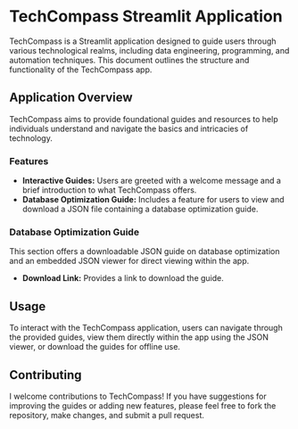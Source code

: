 # TechCompass Streamlit Application

TechCompass is a Streamlit application designed to guide users through various technological realms, including data engineering, programming, and automation techniques. This document outlines the structure and functionality of the TechCompass app.

## Application Overview

TechCompass aims to provide foundational guides and resources to help individuals understand and navigate the basics and intricacies of technology.

### Features

- **Interactive Guides:** Users are greeted with a welcome message and a brief introduction to what TechCompass offers.
- **Database Optimization Guide:** Includes a feature for users to view and download a JSON file containing a database optimization guide.

### Database Optimization Guide

This section offers a downloadable JSON guide on database optimization and an embedded JSON viewer for direct viewing within the app.

- **Download Link:** Provides a link to download the guide.

## Usage

To interact with the TechCompass application, users can navigate through the provided guides, view them directly within the app using the JSON viewer, or download the guides for offline use.

## Contributing

I welcome contributions to TechCompass! If you have suggestions for improving the guides or adding new features, please feel free to fork the repository, make changes, and submit a pull request.
